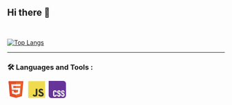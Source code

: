 ## Hi there 👋
<img src="https://komarev.com/ghpvc/?username=justjust1n1126&style=flat-square&color=blue" alt=""/>

[![Top Langs](https://github-readme-stats.vercel.app/api/top-langs/?username=justjust1n1126)](https://github.com/anuraghazra/github-readme-stats)

---

### :hammer_and_wrench: Languages and Tools :
<div>
  <img src="https://github.com/devicons/devicon/blob/master/icons/html5/html5-original.svg" title="HTML5" alt="HTML" width="40" height="40"/>&nbsp;
  <img src="https://github.com/devicons/devicon/blob/master/icons/javascript/javascript-original.svg" title="JavaScript" alt="JavaScript" width="40" height="40"/>&nbsp;
    <img src="https://github.com/devicons/devicon/blob/master/icons/CSS/CSS-original.svg" title="CSS" alt="CSS" width="40" height="40"/>&nbsp;
